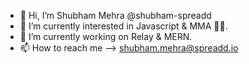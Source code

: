 - 👋 Hi, I’m Shubham Mehra @shubham-spreadd
- 👀 I’m currently interested in Javascript & MMA 🤼‍♂️.
- 🌱 I’m currently working on Relay & MERN.
- 📫 How to reach me --> shubham.mehra@spreadd.io

<!---
shubham-spreadd/shubham-spreadd is a ✨ special ✨ repository because its `README.md` (this file) appears on your GitHub profile.
You can click the Preview link to take a look at your changes.
--->
